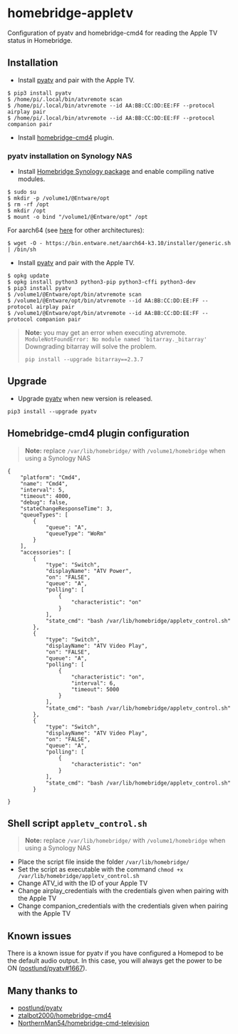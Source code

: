 # homebridge-appletv
Configuration of pyatv and homebridge-cmd4 for reading the Apple TV status in Homebridge.

## Installation
- Install [pyatv](https://github.com/postlund/pyatv) and pair with the Apple TV.
```
$ pip3 install pyatv
$ /home/pi/.local/bin/atvremote scan
$ /home/pi/.local/bin/atvremote --id AA:BB:CC:DD:EE:FF --protocol airplay pair
$ /home/pi/.local/bin/atvremote --id AA:BB:CC:DD:EE:FF --protocol companion pair
```

- Install [homebridge-cmd4](https://github.com/ztalbot2000/homebridge-cmd4) plugin.

### pyatv installation on Synology NAS
- Install [Homebridge Synology package](https://github.com/oznu/homebridge-syno-spk) and enable compiling native modules.
```
$ sudo su
$ mkdir -p /volume1/@Entware/opt
$ rm -rf /opt
$ mkdir /opt
$ mount -o bind "/volume1/@Entware/opt" /opt
```
For aarch64 (see [here](https://github.com/Entware/Entware/wiki/Install-on-Synology-NAS) for other architectures):
```
$ wget -O - https://bin.entware.net/aarch64-k3.10/installer/generic.sh | /bin/sh
```

- Install [pyatv](https://github.com/postlund/pyatv) and pair with the Apple TV.
```
$ opkg update
$ opkg install python3 python3-pip python3-cffi python3-dev
$ pip3 install pyatv
$ /volume1/@Entware/opt/bin/atvremote scan
$ /volume1/@Entware/opt/bin/atvremote --id AA:BB:CC:DD:EE:FF --protocol airplay pair
$ /volume1/@Entware/opt/bin/atvremote --id AA:BB:CC:DD:EE:FF --protocol companion pair
```
>**Note:** you may get an error when executing atvremote.  
>`ModuleNotFoundError: No module named 'bitarray._bitarray'`  
>Downgrading bitarray will solve the problem.
>```
>pip install --upgrade bitarray==2.3.7
>```

## Upgrade
- Upgrade [pyatv](https://github.com/postlund/pyatv) when new version is released.
```
pip3 install --upgrade pyatv
```

## Homebridge-cmd4 plugin configuration
>**Note:** replace `/var/lib/homebridge/` with `/volume1/homebridge` when using a Synology NAS
```
{
    "platform": "Cmd4",
    "name": "Cmd4",
    "interval": 5,
    "timeout": 4000,
    "debug": false,
    "stateChangeResponseTime": 3,
    "queueTypes": [
        {
            "queue": "A",
            "queueType": "WoRm"
        }
    ],
    "accessories": [
        {
            "type": "Switch",
            "displayName": "ATV Power",
            "on": "FALSE",
            "queue": "A",
            "polling": [
                {
                    "characteristic": "on"
                }
            ],
            "state_cmd": "bash /var/lib/homebridge/appletv_control.sh"
        },
        {
            "type": "Switch",
            "displayName": "ATV Video Play",
            "on": "FALSE",
            "queue": "A",
            "polling": [
                {
                    "characteristic": "on",
                    "interval": 6,
                    "timeout": 5000
                }
            ],
            "state_cmd": "bash /var/lib/homebridge/appletv_control.sh"
        },
        {
            "type": "Switch",
            "displayName": "ATV Video Play",
            "on": "FALSE",
            "queue": "A",
            "polling": [
                {
                    "characteristic": "on"
                }
            ],
            "state_cmd": "bash /var/lib/homebridge/appletv_control.sh"
        }

}
```

## Shell script `appletv_control.sh`
>**Note:** replace `/var/lib/homebridge/` with `/volume1/homebridge` when using a Synology NAS

- Place the script file inside the folder `/var/lib/homebridge/`
- Set the script as executable with the command `chmod +x /var/lib/homebridge/appletv_control.sh`
- Change ATV_id with the ID of your Apple TV
- Change airplay_credentials with the credentials given when pairing with the Apple TV
- Change companion_credentials with the credentials given when pairing with the Apple TV

## Known issues

There is a known issue for pyatv if you have configured a Homepod to be the default audio output. In this case, you will always get the power to be ON ([postlund/pyatv#1667](https://github.com/postlund/pyatv/issues/1667)).

## Many thanks to
- [postlund/pyatv](https://github.com/postlund/pyatv)
- [ztalbot2000/homebridge-cmd4](https://github.com/ztalbot2000/homebridge-cmd4)
- [NorthernMan54/homebridge-cmd-television](https://github.com/NorthernMan54/homebridge-cmd-television)
